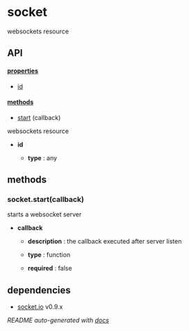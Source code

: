 # socket


websockets resource



## API

#### [properties](#socket-properties)

  - [id](#socket-properties-id)


#### [methods](#socket-methods)

  - [start](#socket-methods-start) (callback)



websockets resource

- **id** 

  - **type** : any



<a name="socket-methods"></a> 

## methods 

<a name="socket-methods-start"></a> 

### socket.start(callback)

starts a websocket server

- **callback** 

  - **description** : the callback executed after server listen

  - **type** : function

  - **required** : false



## dependencies 
- [socket.io](http://npmjs.org/package/socket.io) v0.9.x


*README auto-generated with [docs](https://github.com/bigcompany/resources/tree/master/docs)*